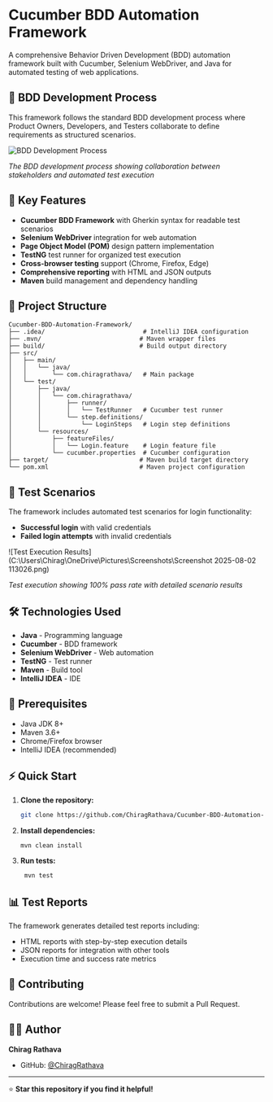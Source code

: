 # Cucumber BDD Automation Framework

A comprehensive Behavior Driven Development (BDD) automation framework built with Cucumber, Selenium WebDriver, and Java for automated testing of web applications.

## 🎯 BDD Development Process

This framework follows the standard BDD development process where Product Owners, Developers, and Testers collaborate to define requirements as structured scenarios.

![BDD Development Process](C:\Users\Chirag\Desktop\intern\Cucumber.png)

*The BDD development process showing collaboration between stakeholders and automated test execution*

## 🚀 Key Features

- **Cucumber BDD Framework** with Gherkin syntax for readable test scenarios
- **Selenium WebDriver** integration for web automation
- **Page Object Model (POM)** design pattern implementation
- **TestNG** test runner for organized test execution
- **Cross-browser testing** support (Chrome, Firefox, Edge)
- **Comprehensive reporting** with HTML and JSON outputs
- **Maven** build management and dependency handling

## 📁 Project Structure

```
Cucumber-BDD-Automation-Framework/
├── .idea/                           # IntelliJ IDEA configuration
├── .mvn/                           # Maven wrapper files
├── build/                          # Build output directory
├── src/
│   ├── main/
│   │   └── java/
│   │       └── com.chiragrathava/   # Main package
│   └── test/
│       ├── java/
│       │   └── com.chiragrathava/
│       │       ├── runner/
│       │       │   └── TestRunner   # Cucumber test runner
│       │       └── step.definitions/
│       │           └── LoginSteps   # Login step definitions
│       └── resources/
│           ├── featureFiles/
│           │   └── Login.feature    # Login feature file
│           └── cucumber.properties  # Cucumber configuration
├── target/                         # Maven build target directory
└── pom.xml                         # Maven project configuration
```

## 🧪 Test Scenarios

The framework includes automated test scenarios for login functionality:

- **Successful login** with valid credentials
- **Failed login attempts** with invalid credentials

![Test Execution Results](C:\Users\Chirag\OneDrive\Pictures\Screenshots\Screenshot 2025-08-02 113026.png)

*Test execution showing 100% pass rate with detailed scenario results*

## 🛠️ Technologies Used

- **Java** - Programming language
- **Cucumber** - BDD framework
- **Selenium WebDriver** - Web automation
- **TestNG** - Test runner
- **Maven** - Build tool
- **IntelliJ IDEA** - IDE

## 🔧 Prerequisites

- Java JDK 8+
- Maven 3.6+
- Chrome/Firefox browser
- IntelliJ IDEA (recommended)

## ⚡ Quick Start

1. **Clone the repository:**
   ```bash
   git clone https://github.com/ChiragRathava/Cucumber-BDD-Automation-Framework.git
   ```

2. **Install dependencies:**
   ```bash
   mvn clean install
   ```

3. **Run tests:**
   ```bash
    mvn test
   ```
   

## 📊 Test Reports

The framework generates detailed test reports including:
- HTML reports with step-by-step execution details
- JSON reports for integration with other tools
- Execution time and success rate metrics

## 🤝 Contributing

Contributions are welcome! Please feel free to submit a Pull Request.

## 👨‍💻 Author

**Chirag Rathava**
- GitHub: [@ChiragRathava](https://github.com/ChiragRathava)

---

⭐ **Star this repository if you find it helpful!**
